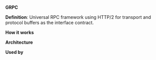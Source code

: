 **GRPC**

**Definition**: Universal RPC framework using HTTP/2 for transport and protocol buffers as the interface contract.

**How it works**

**Architecture**

**Used by**
